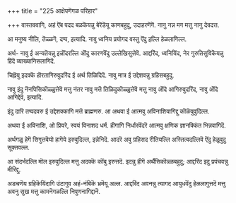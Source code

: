 +++
title = "225 आक्षेपणॆगळ परिहार"

+++
वास्तववागि, अहं ऎंब पदद बळकॆयन्नु बेरॆडॆयू काणबहुदु, उदाहरणॆगॆ. नानु नन्न मग मत्तु नानु देवदत्त.

आ मनुष्य नीलि, तॆळ्ळगॆ, दप्प, इत्यादि. नावु ध्वनिय प्रयोगद वस्तु ऎंदु इल्लि हेळलागिल्ल.

अर्थ- नावु ई अन्यतॆयन्नु इन्नॊंदरल्लि ऒंदु कारणवॆंदु उल्लेखिसुत्तेवॆ. आद्दरिंद, ध्वनियिंद, नेर गुरुतिसुविकॆयन्नु हिंदॆ व्याख्यानिसलागिदॆ.

चिह्नॆयु इदक्कॆ हॊरतागिरुवुदरिंद ई अर्थ तिळिदिदॆ. नावु मात्र ई उद्देशवन्नु ग्रहिसबहुदु.

नावु इंदु नॆनपिसिकॊळ्ळुत्तेवॆ मत्तु नंतर नावु मत्तॆ तिळिदुकॊळ्ळुत्तेवॆ मत्तु नावु ऒंदे आगिरुवुदरिंद, नावु ऒंदे आगिद्देवॆ, इत्यादि.

इंदु दारि तप्पदवरु ई उद्देशक्कागि मत्तॆ ब्राह्मणरु. आ अथवा ई आत्मवु अविनाशियागिद्दु कॊळॆयुवुदिल्ल.

अथवा ई अविनाशि, ओ प्रियरे, स्वयं विनाशद धर्म. हीगागि निर्धारवॆंदरॆ आत्मवु क्षणिक ज्ञानक्किंत भिन्नवागिदॆ.

अर्थगळु हेगॆ सिगुत्तवॆयो हागॆये इरुवुदिल्ल, इन्नेनिदॆ. आदरॆ अवु ग्रहिसद रीतियल्लि अस्तित्वदल्लिवॆ ऎंदु हेळुवुदु सूक्तवल्ल.

आ संदर्भदल्लि मॊल इरुवुदिल्ल मत्तु अदक्कॆ कॊंबु इरुत्तदॆ. इदन्नु हीगॆ अर्थैसिकॊळ्ळबहुदु; आद्दरिंद इदु प्रपंचवन्नु मीरिद्दु.

अडचणॆय ग्रहिकॆयिंदागि उंटागुव अहं-नंबिकॆ भ्रमॆयू अल्ल. आद्दरिंद अवनन्नु त्यागद आयुधवॆंदु हेळलागुत्तदॆ मत्तु अवनु सुख मत्तु कामनॆगळल्लि निपुणनागिद्दानॆ.

